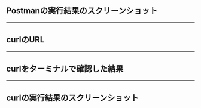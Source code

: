 ## Postmanの実行結果のスクリーンショット



 * * * 

## curlのURL



 * * * 

## curlをターミナルで確認した結果



 * * * 

## curlの実行結果のスクリーンショット


